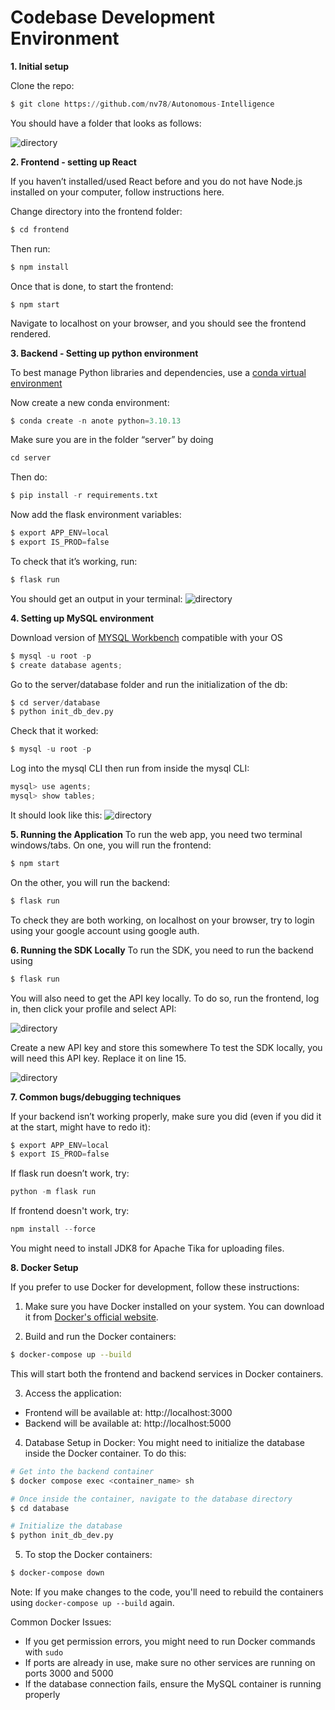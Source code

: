 # Codebase Development Environment

**1. Initial setup**

Clone the repo:
``` py
$ git clone https://github.com/nv78/Autonomous-Intelligence
```
You should have a folder that looks as follows:

![directory](https://github.com/nv78/Autonomous-Intelligence/blob/main/materials/assets/codebase/directory.png?raw=True)

**2. Frontend - setting up React**

If you haven’t installed/used React before and you do not have Node.js installed on your computer, follow instructions here.

Change directory into the frontend folder:

``` py
$ cd frontend
```
Then run:

``` py
$ npm install
```

Once that is done, to start the frontend:

```
$ npm start
```

Navigate to localhost on your browser, and you should see the frontend rendered.

**3. Backend - Setting up python environment**

To best manage Python libraries and dependencies, use a [conda virtual environment](https://conda.io/projects/conda/en/latest/user-guide/install/index.html)

Now create a new conda environment: 
``` py
$ conda create -n anote python=3.10.13
```
Make sure you are in the folder “server” by doing 
``` py
cd server
```

Then do:
``` py
$ pip install -r requirements.txt
```

Now add the flask environment variables: 
``` py
$ export APP_ENV=local
$ export IS_PROD=false
```

To check that it’s working, run:
``` py
$ flask run
```

You should get an output in your terminal:
![directory](https://github.com/nv78/Autonomous-Intelligence/blob/main/materials/assets/codebase/flask.png?raw=True)

**4. Setting up MySQL environment**

Download version of [MYSQL Workbench](https://dev.mysql.com/downloads/mysql/) compatible with your OS

``` py
$ mysql -u root -p
$ create database agents;
```

Go to the server/database folder and run the initialization of the db: 
``` py
$ cd server/database
$ python init_db_dev.py
```

Check that it worked:
``` py
$ mysql -u root -p
```
Log into the mysql CLI then run from inside the mysql CLI: 
``` py
mysql> use agents;
mysql> show tables;
```

It should look like this:
![directory](https://github.com/nv78/Autonomous-Intelligence/blob/main/materials/assets/codebase/sqltable.png?raw=True)

**5. Running the Application**
To run the web app, you need two terminal windows/tabs. On one, you will run the frontend: 
``` py
$ npm start
```
On the other, you will run the backend:
``` py
$ flask run
```
To check they are both working, on localhost on your browser, try to login using your google account using google auth.

**6. Running the SDK Locally**
To run the SDK, you need to run the backend using
``` py
$ flask run
```
You will also need to get the API key locally. To do so, run the frontend, log in, then click your profile and select API:

![directory](https://github.com/nv78/Autonomous-Intelligence/blob/main/materials/assets/codebase/nav.png?raw=True)

Create a new API key and store this somewhere
To test the SDK locally, you will need this API key. Replace it on line 15.

![directory](https://github.com/nv78/Autonomous-Intelligence/blob/main/materials/assets/codebase/sdk.png?raw=True)

**7. Common bugs/debugging techniques**

If your backend isn’t working properly, make sure you did (even if you did it at the start, might have to redo it):
``` py
$ export APP_ENV=local
$ export IS_PROD=false
```
If flask run doesn’t work, try: 
``` py
python -m flask run
```

If frontend doesn't work, try:
``` py
npm install --force
```

You might need to install JDK8 for Apache Tika for uploading files.

**8. Docker Setup**

If you prefer to use Docker for development, follow these instructions:

1. Make sure you have Docker installed on your system. You can download it from [Docker's official website](https://www.docker.com/products/docker-desktop/).

2. Build and run the Docker containers:
```bash
$ docker-compose up --build
```

This will start both the frontend and backend services in Docker containers.

3. Access the application:
- Frontend will be available at: http://localhost:3000
- Backend will be available at: http://localhost:5000

4. Database Setup in Docker:
You might need to initialize the database inside the Docker container. To do this:

```bash
# Get into the backend container
$ docker compose exec <container_name> sh

# Once inside the container, navigate to the database directory
$ cd database

# Initialize the database
$ python init_db_dev.py
```

5. To stop the Docker containers:
```bash
$ docker-compose down
```

Note: If you make changes to the code, you'll need to rebuild the containers using `docker-compose up --build` again.

Common Docker Issues:
- If you get permission errors, you might need to run Docker commands with `sudo`
- If ports are already in use, make sure no other services are running on ports 3000 and 5000
- If the database connection fails, ensure the MySQL container is running properly

